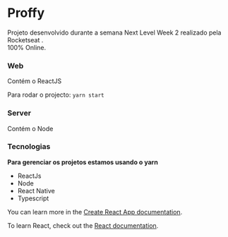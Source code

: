 # Proffy

Projeto desenvolvido durante a semana Next Level Week 2 realizado pela Rocketseat .<br />
100% Online.

### Web

Contém o ReactJS

Para rodar o projecto: 
`yarn start`

### Server

Contém o Node


### Tecnologias

**Para gerenciar os projetos estamos usando o yarn**

- ReactJs
- Node
- React Native
- Typescript


You can learn more in the [Create React App documentation](https://facebook.github.io/create-react-app/docs/getting-started).

To learn React, check out the [React documentation](https://reactjs.org/).
